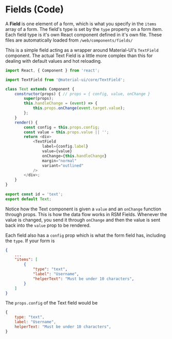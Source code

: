 # Fields (Code)
A **Field** is one element of a form, which is what you specify in the `items` array of a form. The field's type is set by the `type` property on a form item. Each field type is it's own React component defined in it's own file. These files are automatically loaded from `/web/components/fields/`

This is a simple field acting as a wrapper around Material-UI's `TextField` component. The actual Text Field is a little more complex than this for dealing with default values and hot reloading.
```js
import React, { Component } from 'react';

import TextField from '@material-ui/core/TextField';

class Text extends Component {
    constructor(props) { // props = { config, value, onChange }
        super(props); 
        this.handleChange = (event) => {
            this.props.onChange(event.target.value);
        };
    }
    render() {
        const config = this.props.config;
        const value = this.props.value || '';
        return <div>
            <TextField
                label={config.label}
                value={value}
                onChange={this.handleChange}
                margin="normal"
                variant="outlined"
            />
        </div>;
    }
}
 
export const id = 'text';
export default Text;
```
Notice how the Text component is given a `value` and an `onChange` function through props. This is how the data flow works in RSM Fields. Whenever the value is changed, you send it through `onChange` and then the value is sent back into the `value` prop to be rendered.

Each field also has a `config` prop which is what the form field has, including the `type`. If your form is
```json
{
    ...
    "items": [
        {
            "type": "text",
            "label": "Username",
            "helperText": "Must be under 10 characters",
        }
    ]
}
```
The `props.config` of the Text field would be
```js
{
    type: "text",
    label: "Username",
    helperText: "Must be under 10 characters",
}
```

